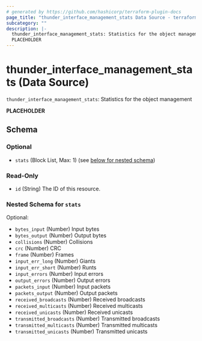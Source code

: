 ```yaml
---
# generated by https://github.com/hashicorp/terraform-plugin-docs
page_title: "thunder_interface_management_stats Data Source - terraform-provider-thunder"
subcategory: ""
description: |-
  thunder_interface_management_stats: Statistics for the object management
  PLACEHOLDER
---
```


# thunder_interface_management_stats (Data Source)

`thunder_interface_management_stats`: Statistics for the object management

__PLACEHOLDER__



<!-- schema generated by tfplugindocs -->
## Schema

### Optional

- `stats` (Block List, Max: 1) (see [below for nested schema](#nestedblock--stats))

### Read-Only

- `id` (String) The ID of this resource.

<a id="nestedblock--stats"></a>
### Nested Schema for `stats`

Optional:

- `bytes_input` (Number) Input bytes
- `bytes_output` (Number) Output bytes
- `collisions` (Number) Collisions
- `crc` (Number) CRC
- `frame` (Number) Frames
- `input_err_long` (Number) Giants
- `input_err_short` (Number) Runts
- `input_errors` (Number) Input errors
- `output_errors` (Number) Output errors
- `packets_input` (Number) Input packets
- `packets_output` (Number) Output packets
- `received_broadcasts` (Number) Received broadcasts
- `received_multicasts` (Number) Received multicasts
- `received_unicasts` (Number) Received unicasts
- `transmitted_broadcasts` (Number) Transmitted broadcasts
- `transmitted_multicasts` (Number) Transmitted multicasts
- `transmitted_unicasts` (Number) Transmitted unicasts


